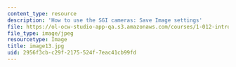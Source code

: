 ```yaml
---
content_type: resource
description: 'How to use the SGI cameras: Save Image settings'
file: https://ol-ocw-studio-app-qa.s3.amazonaws.com/courses/1-012-introduction-to-civil-engineering-design-spring-2002/2956f3cbc29f2175524f7eac41cb99fd_image13.jpg
file_type: image/jpeg
resourcetype: Image
title: image13.jpg
uid: 2956f3cb-c29f-2175-524f-7eac41cb99fd
---
```

